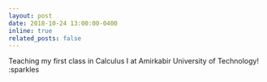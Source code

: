```yaml
---
layout: post
date: 2018-10-24 13:00:00-0400
inline: true
related_posts: false
---
```


Teaching my first class in Calculus I at Amirkabir University of Technology! :sparkles
